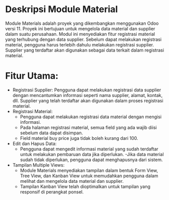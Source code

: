 # Deskripsi Module Material
Module Materials adalah proyek yang dikembangkan menggunakan Odoo versi 11. Proyek ini bertujuan untuk mengelola data material dan supplier dalam suatu perusahaan. Modul ini menyediakan fitur registrasi material yang terhubung dengan data supplier. Sebelum dapat melakukan registrasi material, pengguna harus terlebih dahulu melakukan registrasi supplier. Supplier yang terdaftar akan digunakan sebagai data terkait dalam registrasi material.

# Fitur Utama:
- Registrasi Supplier: Pengguna dapat melakukan registrasi data supplier dengan mencantumkan informasi seperti nama supplier, alamat, kontak, dll.
Supplier yang telah terdaftar akan digunakan dalam proses registrasi material.
- Registrasi Material:
   - Pengguna dapat melakukan registrasi data material dengan mengisi informasi. 
   - Pada halaman registrasi material, semua field yang ada wajib diisi sebelum data dapat disimpan. 
   - Field material buy price juga tidak boleh kurang dari 100.
- Edit dan Hapus Data:
   - Pengguna dapat mengedit informasi material yang sudah terdaftar untuk melakukan pembaruan data jika diperlukan.
   -Jika data material sudah tidak diperlukan, pengguna dapat menghapusnya dari sistem.
- Tampilan Multiple Views:
   - Module Materials menyediakan tampilan dalam bentuk Form View, Tree View, dan Kanban View untuk memudahkan pengguna dalam melihat dan mengelola data material dan supplier.
   - Tampilan Kanban View telah dioptimalkan untuk tampilan yang responsif di perangkat ponsel.
